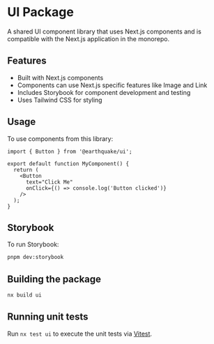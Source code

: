 # UI Package

A shared UI component library that uses Next.js components and is compatible with the Next.js application in the monorepo.

## Features

- Built with Next.js components
- Components can use Next.js specific features like Image and Link
- Includes Storybook for component development and testing
- Uses Tailwind CSS for styling

## Usage

To use components from this library:

```tsx
import { Button } from '@earthquake/ui';

export default function MyComponent() {
  return (
    <Button
      text="Click Me"
      onClick={() => console.log('Button clicked')}
    />
  );
}
```

## Storybook

To run Storybook:

```bash
pnpm dev:storybook
```

## Building the package

```bash
nx build ui
```

## Running unit tests

Run `nx test ui` to execute the unit tests via [Vitest](https://vitest.dev/).
